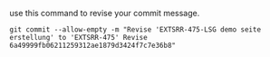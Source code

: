 use this command to revise your commit message.

`git commit --allow-empty -m "Revise 'EXTSRR-475-LSG demo seite erstellung' to 'EXTSRR-475' Revise 6a49999fb06211259312ae1879d3424f7c7e36b8"`
